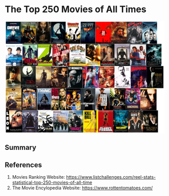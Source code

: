 # The Top 250 Movies of All Times
![](TopMovies.png)

## Summary














## References
1. Movies Ranking Website: https://www.listchallenges.com/reel-stats-statistical-top-250-movies-of-all-time
2. The Movie Encylopedia Website: https://www.rottentomatoes.com/
